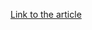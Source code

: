 [Link to the article](https://www.akamai.com/blog/security-research/akamai-perspective-patch-tuesday-february-2023)
